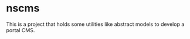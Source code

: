 nscms
=====

This is a project that holds some utilities like abstract models to develop a
portal CMS.
